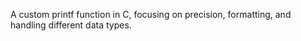A custom printf function in C, focusing on precision, formatting, and handling different data types.
